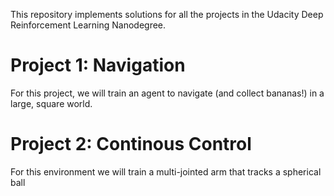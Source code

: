 [//]: # (Image References)

This repository implements solutions for all the projects in the Udacity Deep Reinforcement Learning Nanodegree.

# Project 1: Navigation

For this project, we will train an agent to navigate (and collect bananas!) in a large, square world.

# Project 2: Continous Control

For this environment we will train a multi-jointed arm that tracks a spherical ball
